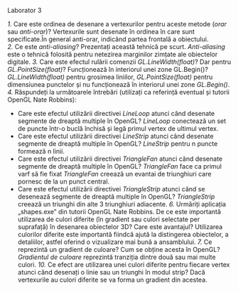   Laborator 3

*1.* Care este ordinea de desenare a vertexurilor pentru aceste metode (*orar* sau *anti-orar*)?
Vertexurile sunt desenate în ordinea în care sunt specificate.În general anti-orar, indicând partea frontală a obiectului.  
*2.* Ce este *anti-aliasing*? Prezentați această tehnică pe scurt.
*Anti-aliasing* este o tehnică folosită pentru  netezirea marginilor zimțate ale obiectelor digitale.
*3.* Care este efectul rulării comenzii *GL.LineWidth(float)*? Dar pentru *GL.PointSize(float)*? Funcționează în interiorul unei zone GL.Begin()?
*GL.LineWidth(float)* pentru  grosimea liniilor, *GL.PointSize(float)* pentru dimensiunea punctelor și nu funcționează  în interiorul unei zone *GL.Begin()*.
*4.* Răspundeți la următoarele întrebări (utilizați ca referință eventual și tutorii OpenGL Nate Robbins):
* Care este efectul utilizării directivei *LineLoop* atunci când desenate segmente de dreaptă multiple în OpenGL?
 *LineLoop* conectează un set de puncte într-o buclă închisă și  legă primul vertex de ultimul vertex.
* Care este efectul utilizării directivei *LineStrip* atunci când desenate segmente de dreaptă multiple în OpenGL?
*LineStrip* pentru n puncte formează n linii.
* Care este efectul utilizării directivei *TriangleFan* atunci când desenate segmente de dreaptă multiple în OpenGL?
 *TriangleFan* face ca primul varf să fie fixat
*TriangleFan* creează un evantai de triunghiuri care pornesc de la un punct central.
* Care este efectul utilizării directivei *TriangleStrip* atunci când  se desenează segmente de dreaptă multiple în OpenGL?
*TriangleStrip* creează un triunghi din alte 3 triunghiuri adiacente.
*6.* Urmăriți aplicația „shapes.exe” din tutorii OpenGL Nate Robbins. De ce este importantă utilizarea de culori diferite (în gradient sau culori selectate per suprafață) în desenarea obiectelor 3D? Care este avantajul?
Utilizarea culorilor diferite este importantă fiindcă  ajută la distingerea obiectelor, a detaliilor, astfel oferind o vizualizare mai bună a ansamblului.
*7.* Ce reprezintă un gradient de culoare? Cum se obține acesta în OpenGL?
 *Gradientul de culoare* reprezintă  tranziția dintre două sau mai multe  culori.
*10.* Ce efect are utilizarea unei culori diferite pentru fiecare vertex atunci când desenați o linie sau un triunghi în modul strip?
Dacă vertexurile au culori diferite se va forma un gradient din acestea.

